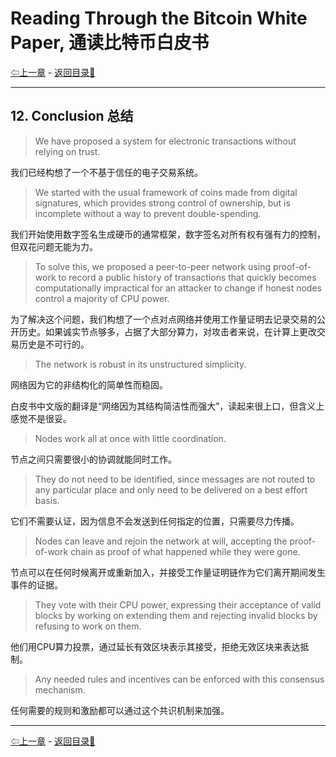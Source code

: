 # Reading Through the Bitcoin White Paper, 通读比特币白皮书

[⇦上一章](wp11.md) - [返回目录📖](whitepaper.md)

---

## 12. Conclusion 总结

> We have proposed a system for electronic transactions without relying on trust. 

我们已经构想了一个不基于信任的电子交易系统。

> We started with the usual framework of coins made from digital signatures, which provides strong control of ownership, but is incomplete without a way to prevent double-spending.

我们开始使用数字签名生成硬币的通常框架，数字签名对所有权有强有力的控制，但双花问题无能为力。

> To solve this, we proposed a peer-to-peer network using proof-of-work to record a public history of transactions that quickly becomes computationally impractical for an attacker to change if honest nodes control a majority of CPU power.

为了解决这个问题，我们构想了一个点对点网络并使用工作量证明去记录交易的公开历史。如果诚实节点够多，占据了大部分算力，对攻击者来说，在计算上更改交易历史是不可行的。

> The network is robust in its unstructured simplicity.

网络因为它的非结构化的简单性而稳固。

白皮书中文版的翻译是“网络因为其结构简洁性而强大”，读起来很上口，但含义上感觉不是很妥。

> Nodes work all at once with little coordination.

节点之间只需要很小的协调就能同时工作。

> They do not need to be identified, since messages are not routed to any particular place and only need to be delivered on a best effort basis.

它们不需要认证，因为信息不会发送到任何指定的位置，只需要尽力传播。

> Nodes can leave and rejoin the network at will, accepting the proof-of-work chain as proof of what happened while they were gone.

节点可以在任何时候离开或重新加入，并接受工作量证明链作为它们离开期间发生事件的证据。

> They vote with their CPU power, expressing their acceptance of valid blocks by working on extending them and rejecting invalid blocks by refusing to work on them.

他们用CPU算力投票，通过延长有效区块表示其接受，拒绝无效区块来表达抵制。

> Any needed rules and incentives can be enforced with this consensus mechanism.

任何需要的规则和激励都可以通过这个共识机制来加强。

---

[⇦上一章](wp11.md) - [返回目录📖](whitepaper.md)
